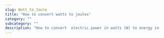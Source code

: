 ```yaml
---
slug: Watt_to_Joule
title: "How to convert watts to joules"
category: ""
subcategory: ""
description: "How to convert  electric power in watts (W) to energy in joules (J)."
---
```


